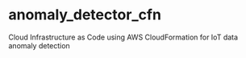 # anomaly_detector_cfn
Cloud Infrastructure as Code using AWS CloudFormation for IoT data anomaly detection
